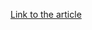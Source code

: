 [Link to the article](https://www.trendmicro.com/en_us/research/25/a/top-ai-trends-from-2024-review.html)
